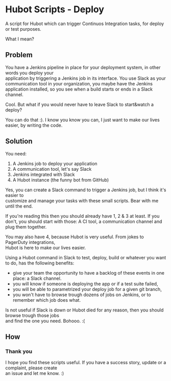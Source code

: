 # Hubot Scripts - Deploy

A script for Hubot which can trigger Continuos Integration tasks, for deploy or test purposes.

What I mean?

## Problem

You have a Jenkins pipeline in place for your deployment system, in other words you deploy your   
application by triggering a Jenkins job in its interface.
You use Slack as your communication tool in your organization, you maybe have the Jenkins  
application installed, so you see when a build starts or ends in a Slack channel.

Cool. But what if you would never have to leave Slack to start&watch a deploy?

You can do that :). I know you know you can, I just want to make our lives easier, by writing the code.


## Solution

You need:
 1. A Jenkins job to deploy your application
 2. A communication tool, let's say Slack
 3. Jenkins integrated with Slack
 4. A Hubot instance (the funny bot from GitHub)


Yes, you can create a Slack command to trigger a Jenkins job, but I think it's easier to   
customize and manage your tasks with these small scripts. Bear with me until the end.

If you're reading this then you should already have 1, 2 & 3 at least. If you don't, you should
start with those: A CI tool, a communication channel and plug them together.

You may also have 4, because Hubot is very useful. From jokes to PagerDuty integrations,  
Hubot is here to make our lives easier.

Using a Hubot command in Slack to test, deploy, build or whatever you want to do, has the following benefits:
- give your team the opportunity to have a backlog of these events in one place: a Slack channel.   
- you will know if someone is deploying the app or if a test suite failed,
- you will be able to parametrized your deploy job for a given git branch,
- you won't have to browse trough dozens of jobs on Jenkins, or to remember which job does what.

Is not useful if Slack is down or Hubot died for any reason, then you should browse trough those jobs  
and find the one you need. Bohooo. :(


## How



### Thank you

I hope you find these scripts useful. If you have a success story, update or a complaint, please create  
an issue and let me know. :)

